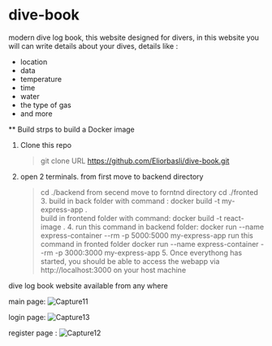# dive-book

modern dive log book, this website designed for divers, 
in this website you will can write details about your dives, details like : 
* location
* data
* temperature
* time
* water
* the type of gas 
* and more

** Build
strps to build a Docker image
  1. Clone this repo
     > git clone URL https://github.com/Eliorbasli/dive-book.git 
  2. open 2 terminals.
    from first move to backend directory 
     > cd ./backend 
    from secend move to forntnd directory
     > cd ./fronted  
    3. build in back folder with command : 
        > docker build -t my-express-app .  
       build in frontend folder with command: 
        > docker build -t react-image .
    4. run this command in backend folder: 
        > docker run --name express-container --rm -p 5000:5000 my-express-app
       run this command in fronted folder
        > docker run --name express-container --rm -p 3000:3000 my-express-app
    5. Once everythong has started, you should be able to access the webapp via http://localhost:3000 on your host machine
        

dive log book website available from any where

main page: 
![Capture11](https://user-images.githubusercontent.com/45131527/197389769-6a1b3077-72d3-4b99-9d1b-b88c78a01d29.PNG)


login page:
![Capture13](https://user-images.githubusercontent.com/45131527/197389748-6fb8c1d6-c1b1-4839-a619-d272745b827c.PNG)


register page :
![Capture12](https://user-images.githubusercontent.com/45131527/197389754-52ddf41b-49f1-4016-a0c6-3ddf9e26eb36.PNG)



